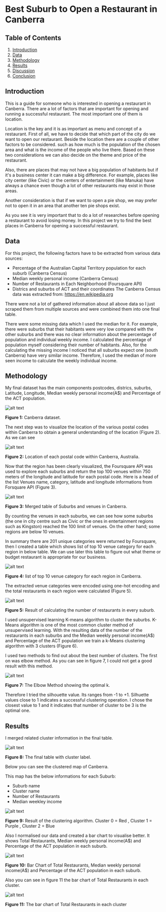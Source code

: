 # Best Suburb to Open a Restaurant in Canberra

## Table of Contents
1. [Introduction](#introduction)
2. [Data](#data)
3. [Methodology](#methodology)
4. [Results](#results)
5. [Discussion](#discussion)
6. [Conclusion](#conclusion)

## Introduction
This is a guide for someone who is interested in opening a restaurant in Canberra. There are a lot of factors that are important for opening and running a successful restaurant. The most important one of them is location. 

Location is the key and it is as important as menu and concept of a restaurant. First of all, we have to decide that which part of the city do we want to open our restaurant. Beside the location there are a couple of other factors to be considered. such as how much is the population of the chosen area and what is the income of the people who live there. Based on these two considerations we can also decide on the theme and price of the restaurant.

Also, there are places that may not have a big population of habitants but if it's a business center it can make a big difference. For example, places like city center (like Civic) or the centers of entertainment (like Manuka) have always a chance even though a lot of other restaurants may exist in those areas. 

Another consideration is that if we want to open a pie shop, we may prefer not to open it in an area that another ten pie shops exist.

As you see it is very important that to do a lot of researches before opening a restaurant to avoid losing money. In this project we try to find the best places in Canberra for opening a successful restaurant.

## Data

For this project, the following factors have to be extracted from various data sources:

-	Percentage of the Australian Capital Territory population for each suburb (Canberra Census)
- Median weekly personal income (Canberra Census)
-	Number of Restaurants in Each Neighborhood (Foursquare API)
- Districs and suburbs of ACT and their coordinates
The Canberra Census data was extracted from: https://en.wikipedia.org

There were not a lot of gathered information about all above data so I just scraped them from multiple sources and were combined them into one final table.

There were some missing data which I used the median for it. For example, there were suburbs that their habitants were very low compared with the other suburbs and there was no clear information about the percentage of population and individual weekly income. I calculated the percentage of population myself considering their number of habitants. Also, for the calculating the missing income I noticed that all suburbs expect one (south Canberra) have very similar income. Therefore, I used the median of more seen income to calculate the weekly individual income.

## Methodology

My final dataset has the main components postcodes, districs, suburbs, Latitude, Longitude, Median weekly personal income(A$) and	Percentage of the ACT population.

![alt text](https://github.com/neda-ale/Coursera_Capstone/blob/main/figure1.jpg "Figure 1: Canberra dataset.")

**Figure 1:** Canberra dataset.

The next step was to visualize the location of the various postal codes within Canberra to obtain a general understanding of the location (Figure 2). As we can see

![alt text](https://github.com/neda-ale/Coursera_Capstone/blob/main/Figure2.jpg "Figure 2: Location of each postal code within Canberra, Australia.")

**Figure 2:** Location of each postal code within Canberra, Australia.

Now that the region has been clearly visualized, the Foursquare API was used to explore each suburbs and return the top 100 venues within 750 meters of the longitude and latitude for each postal code. Here is a head of the list Venues name, category, latitude and longitude informations from Forsquare API (Figure 3).

![alt text](https://github.com/neda-ale/Coursera_Capstone/blob/main/figure3.png "Figure 3: Merged table of Suburbs and venues in Canberra.")


**Figure 3:** Merged table of Suburbs and venues in Canberra.

By counting the venues in each suburbs, we can see how some suburbs (the one in city centre such as Civic or the ones in entertainment regions such as Kingston) reached the 100 limit of venues. On the other hand; some regions are below 10 venues.

In summary there are 201 unique categories were returned by Foursquare, then I created a table which shows list of top 10 venue category for each region in below table. We can use later this table to figure out what theme or budget restaurant is appropriate for our business.

![alt text](https://github.com/neda-ale/Coursera_Capstone/blob/main/figure6.png "Figure 4: list of top 10 venue category for each region in Canberra.")


**Figure 4:** list of top 10 venue category for each region in Canberra.

The extracted venue categories were encoded using one-hot encoding and the total restaurants in each region were calculated (Figure 5). 

![alt text](https://github.com/neda-ale/Coursera_Capstone/blob/main/figure4.png "Figure 5: Result of calculating the number of restaurants in every suburb.")

**Figure 5:** Result of calculating the number of restaurants in every suburb.


I used unsupervised learning K-means algorithm to cluster the suburbs. K-Means algorithm is one of the most common cluster method of unsupervised learning.
With the resulting data of the number of the restaurants in each suburbs and the Median weekly personal income(A$) and Percentage of the ACT population we train a k-Means clustering algorithm with 3 clusters (Figure 6).

I used two methods to find out about the best number of clusters. The first on was elbow method. As you can see in figure 7, I could not get a good result with this method.

![alt text](https://github.com/neda-ale/Coursera_Capstone/blob/main/figure7.png "Figure 7: The Elbow Method showing the optimal k .")

**Figure 7:** The Elbow Method showing the optimal k.

Therefore I tried the silhouette value. Its ranges from -1 to +1. Silhuette values close to 1 indicates a successful clustering operation. I chose the closest value to 1 and it indicates that number of cluster to be 3 is the optimal one.


## Results

I merged related cluster information in the final table.

![alt text](https://github.com/neda-ale/Coursera_Capstone/blob/main/figure8.png "Figure 8: The final table with cluster label .")

**Figure 8:** The final table with cluster label.

Below you can see the clustered map of Canberra.

This map has the below informations for each Suburb:

- Suburb name
- Cluster name
- Number of Restaurants
- Median weekley income


![alt text](https://github.com/neda-ale/Coursera_Capstone/blob/main/figure%20cluster.png "Figure 9: Result of the clustering algorithm.")

**Figure 9:** Result of the clustering algorithm. Cluster 0 = Red , Cluster 1 = Purple , Cluster 2 = Blue 

Also I normalised our data and created a bar chart to visualise better. It shows Total Restaurants, Median weekly personal income(A$) and Percentage of the ACT population in each suburb.

![alt text](https://github.com/neda-ale/Coursera_Capstone/blob/main/figurebar.png "Figure 10: Bar chart.")

**Figure 10:** Bar Chart of Total Restaurants, Median weekly personal income(A$) and Percentage of the ACT population in each suburb.

Also you can see in figure 11 the bar chart of Total Restaurants in each cluster. 

![alt text](https://github.com/neda-ale/Coursera_Capstone/blob/main/figure11.png "Figure 11: the bar chart of Total Restaurants in each cluster.")

**Figure 11:** The bar chart of Total Restaurants in each cluster 
